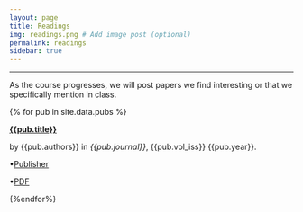 ```yaml
---
layout: page
title: Readings
img: readings.png # Add image post (optional)
permalink: readings
sidebar: true
---
```


---

As the course progresses, we will post papers we find interesting or that we
specifically mention in class.

{% for pub in site.data.pubs %}
<article class="post">
<a class="post-thumbnail" style="background-image: url(http://rpgroup.caltech.edu/bige105/assets/img/{{pub.pic}})" href="http://rpgroup.caltech.edu/bige105/assets/papers/{{pub.file}}"> </a>
<div class="post-content">
<b class="post-title"><a href="http://rpgroup.caltech.edu/bige105/assets/papers/{{pub.file}}">{{pub.title}}</a></b>
<p>by {{pub.authors}} in <i>{{pub.journal}}</i>, {{pub.vol_iss}} {{pub.year}}.</p>
<p>•<a href="{{pub.publisher_link}}">Publisher</a><br/></p>
<p>•<a href="http://rpgroup.caltech.edu/bige105/assets/papers/{{pub.file}}">PDF</a><br/></p>
</div>
</article>
{%endfor%}
